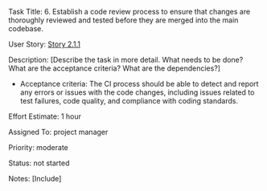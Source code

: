  Task Title: 6.	Establish a code review process to ensure that changes are thoroughly reviewed and tested before they are merged into the main codebase.

User Story: [Story 2.1.1](../../stories/story_2.1.1.md)

Description: [Describe the task in more detail. What needs to be done? What are the acceptance criteria? What are the dependencies?]
* Acceptance criteria: The CI process should be able to detect and report any errors or issues with the code changes, including issues related to test failures, code quality, and compliance with coding standards.

Effort Estimate: 1 hour

Assigned To: project manager

Priority: moderate

Status: not started

Notes: [Include]